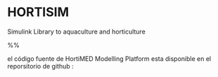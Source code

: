 # HORTISIM

Simulink Library to aquaculture and horticulture

%%

el código fuente de HortiMED Modelling Platform esta disponible en el reporsitorio de github :